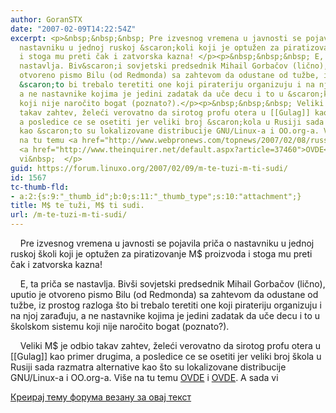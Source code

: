 ```yaml
---
author: GoranSTX
date: "2007-02-09T14:22:54Z"
excerpt: <p>&nbsp;&nbsp;&nbsp; Pre izvesnog vremena u javnosti se pojavila priča o
  nastavniku u jednoj ruskoj &scaron;koli koji je optužen za piratizovanje M$ proizvoda
  i stoga mu preti čak i zatvorska kazna! </p><p>&nbsp;&nbsp;&nbsp; E, ta priča se
  nastavlja. Biv&scaron;i sovjetski predsednik Mihail Gorbačov (lično), uputio je
  otvoreno pismo Bilu (od Redmonda) sa zahtevom da odustane od tužbe, iz prostog razloga
  &scaron;to bi trebalo teretiti one koji pirateriju organizuju i na njoj zarađuju,
  a ne nastavnike kojima je jedini zadatak da uče decu i to u &scaron;kolskom sistemu
  koji nije naročito bogat (poznato?).</p><p>&nbsp;&nbsp;&nbsp; Veliki M$ je odbio
  takav zahtev, želeći verovatno da sirotog profu otera u [[Gulag]] kao primer drugima,
  a posledice ce se osetiti jer veliki broj &scaron;kola u Rusiji sada razmatra alternative
  kao &scaron;to su lokalizovane distribucije GNU/Linux-a i OO.org-a. Vi&scaron;e
  na tu temu <a href="http://www.webpronews.com/topnews/2007/02/08/russian-schools-consider-switch-to-linux">OVDE</a>  i
  <a href="http://www.theinquirer.net/default.aspx?article=37460">OVDE</a>. A sada
  vi&nbsp;  </p>
guid: https://forum.linuxo.org/2007/02/09/m-te-tuzi-m-ti-sudi/
id: 1567
tc-thumb-fld:
- a:2:{s:9:"_thumb_id";b:0;s:11:"_thumb_type";s:10:"attachment";}
title: M$ te tuži, M$ ti sudi.
url: /m-te-tuzi-m-ti-sudi/
---
```

&nbsp;&nbsp;&nbsp; Pre izvesnog vremena u javnosti se pojavila priča o nastavniku u jednoj ruskoj &scaron;koli koji je optužen za piratizovanje M$ proizvoda i stoga mu preti čak i zatvorska kazna! 

&nbsp;&nbsp;&nbsp; E, ta priča se nastavlja. Biv&scaron;i sovjetski predsednik Mihail Gorbačov (lično), uputio je otvoreno pismo Bilu (od Redmonda) sa zahtevom da odustane od tužbe, iz prostog razloga &scaron;to bi trebalo teretiti one koji pirateriju organizuju i na njoj zarađuju, a ne nastavnike kojima je jedini zadatak da uče decu i to u &scaron;kolskom sistemu koji nije naročito bogat (poznato?).

&nbsp;&nbsp;&nbsp; Veliki M$ je odbio takav zahtev, želeći verovatno da sirotog profu otera u [[Gulag]] kao primer drugima, a posledice ce se osetiti jer veliki broj &scaron;kola u Rusiji sada razmatra alternative kao &scaron;to su lokalizovane distribucije GNU/Linux-a i OO.org-a. Vi&scaron;e na tu temu [OVDE](http://www.webpronews.com/topnews/2007/02/08/russian-schools-consider-switch-to-linux) i [OVDE](http://www.theinquirer.net/default.aspx?article=37460). A sada vi&nbsp; 

<!--break-->

[Креирај тему форума везану за овај текст](https://linuxo.org/nova-tema-na-forumu/?se_pid=1567)